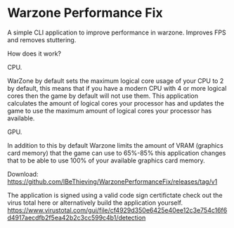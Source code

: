 # Warzone Performance Fix
A simple CLI application to improve performance in warzone.
Improves FPS and removes stuttering.

How does it work?

CPU.

WarZone by default sets the maximum logical core usage of your CPU to 2 by default, this means that if you have a modern CPU with 4 or more logical cores then the game by default will not use them. This application calculates the amount of logical cores your processor has and updates the game to use the maximum amount of logical cores your processor has available.

GPU.

In addition to this by default Warzone limits the amount of VRAM (graphics card memory) that the game can use to 65%-85% this application changes that to be able to use 100% of your available graphics card memory.

Download: https://github.com/IBeThieving/WarzonePerformanceFix/releases/tag/v1

The application is signed using a valid code sign certifictate check out the virus total here or alternatively build the application yourself.
https://www.virustotal.com/gui/file/cf4929d350e6425e40ee12c3e754c16f6d4917aecdfb2f5ea42b2c3cc599c4b1/detection
